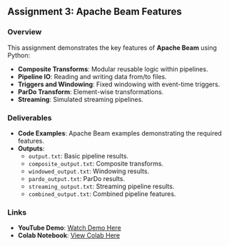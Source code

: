 ## **Assignment 3: Apache Beam Features**

### **Overview**

This assignment demonstrates the key features of **Apache Beam** using Python:

- **Composite Transforms**: Modular reusable logic within pipelines.
- **Pipeline IO**: Reading and writing data from/to files.
- **Triggers and Windowing**: Fixed windowing with event-time triggers.
- **ParDo Transform**: Element-wise transformations.
- **Streaming**: Simulated streaming pipelines.

### **Deliverables**

- **Code Examples**: Apache Beam examples demonstrating the required features.
- **Outputs**:
  - `output.txt`: Basic pipeline results.
  - `composite_output.txt`: Composite transforms.
  - `windowed_output.txt`: Windowing results.
  - `pardo_output.txt`: ParDo results.
  - `streaming_output.txt`: Streaming pipeline results.
  - `combined_output.txt`: Combined pipeline features.

### **Links**

- **YouTube Demo**: [Watch Demo Here](https://youtube.com/your-demo-link)
- **Colab Notebook**: [View Colab Here](https://colab.research.google.com/github/pruthvik-sheth/CMPE-255-Data-Mining/blob/main/Assignments/Apache-Beam/Assignment-3/Apache_Beam_Demonstration.ipynb)
